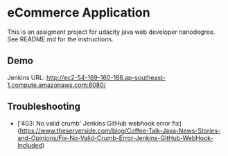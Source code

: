
# eCommerce Application

This is an assigment project for udacity java web developer nanodegree.   
See README.md for the instructions.

## Demo 
Jenkins URL: http://ec2-54-169-160-186.ap-southeast-1.compute.amazonaws.com:8080/


## Troubleshooting
- ['403: No valid crumb' Jenkins GitHub webhook error fix] (https://www.theserverside.com/blog/Coffee-Talk-Java-News-Stories-and-Opinions/Fix-No-Valid-Crumb-Error-Jenkins-GitHub-WebHook-Included)